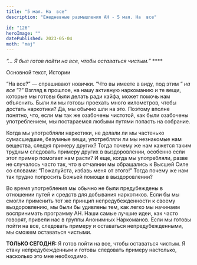 ```yaml
---
title: "5 мая. На  все"
description: "Ежедневные размышления АН - 5 мая. На  все"

id: "126"
heroImage: ""
datePublished: 2023-05-04
moth: "maj"
---
```


_“… Я был готов пойти на все, чтобы оставаться чистым.”_ \*\*\*\*

Основной текст, Истории

“На все?” — спрашивают новички. “Что вы имеете в виду, под этим “ _на все_ ”?”
Взгляд в прошлое, на нашу активную наркоманию и те вещи, которые мы готовы
были делать ради кайфа, может помочь нам объяснить. Были ли мы готовы проехать
много километров, чтобы достать наркотики? Да, мы обычно шли на это. Поэтому
вполне понятно, что, если мы так же озабочены чистотой, как были озабочены
употреблением, мы постараемся любыми путями попасть на собрание.

Когда мы употребляли наркотики, не делали ли мы частенько сумасшедшие,
безумные вещи, употребляли ли мы незнакомые нам вещества, следуя примеру
других? Тогда почему же нам кажется таким трудным следовать примеру других в
выздоровлении, особенно если этот пример помогает нам расти? И еще, когда мы
употребляли, разве не случалось часто так, что в отчаянии мы обращались к
Высшей Силе со словами: “Пожалуйста, избавь меня от этого!” Тогда почему же
нам так трудно попросить Божьей помощи в выздоровлении?

Во время употребления мы обычно не были предубеждены в отношении путей и
средств для добывания наркотиков. Если бы мы смогли применить тот же принцип
непредубежденности к своему выздоровлению, мы были бы удивлены тем, как легко
мы начинаем воспринимать программу АН. Наши самые лучшие идеи, как часто
говорят, привели нас в группы Анонимных Наркоманов. Если мы готовы пойти на
все, следовать примеру и оставаться непредубежденными, мы сможем оставаться
чистыми.

**ТОЛЬКО СЕГОДНЯ:** Я готов пойти на все, чтобы оставаться чистым. Я стану
непредубежденным и готовы следовать примеру настолько, насколько это мне
необходимо.
